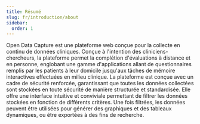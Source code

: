 ```yaml
---
title: Résumé
slug: fr/introduction/about
sidebar:
  order: 1
---
```


Open Data Capture est une plateforme web conçue pour la collecte en continu de données cliniques. Conçue à l'intention des cliniciens-chercheurs, la plateforme permet la complétion d'évaluations à distance et en personne, englobant une gamme d'applications allant de questionnaires remplis par les patients à leur domicile jusqu'aux tâches de mémoire interactives effectuées en milieu clinique. La plateforme est conçue avec un cadre de sécurité renforcée, garantissant que toutes les données collectées sont stockées en toute sécurité de manière structurée et standardisée. Elle offre une interface intuitive et conviviale permettant de filtrer les données stockées en fonction de différents critères. Une fois filtrées, les données peuvent être utilisées pour générer des graphiques et des tableaux dynamiques, ou être exportées à des fins de recherche.
